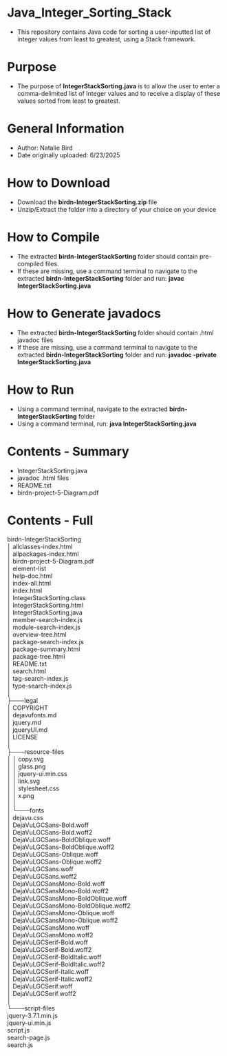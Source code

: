 # Java_Integer_Sorting_Stack
- This repository contains Java code for sorting a user-inputted list of integer values from least to greatest, using a Stack framework.

# Purpose
- The purpose of **IntegerStackSorting.java** is to allow the user to enter a comma-delimited list of Integer values and to receive a display of these values sorted from least to greatest.

# General Information
- Author: Natalie Bird
- Date originally uploaded: 6/23/2025

# How to Download
- Download the **birdn-IntegerStackSorting.zip** file
- Unzip/Extract the folder into a directory of your choice on your device

# How to Compile
- The extracted **birdn-IntegerStackSorting** folder should contain pre-compiled files.
- If these are missing, use a command terminal to navigate to the extracted **birdn-IntegerStackSorting** folder and run: **javac IntegerStackSorting.java**

# How to Generate javadocs
- The extracted **birdn-IntegerStackSorting** folder should contain .html javadoc files
- If these are missing, use a command terminal to navigate to the extracted **birdn-IntegerStackSorting** folder and run: **javadoc -private IntegerStackSorting.java**

# How to Run
- Using a command terminal, navigate to the extracted **birdn-IntegerStackSorting** folder
- Using a command terminal, run: **java IntegerStackSorting.java**

# Contents - Summary
- IntegerStackSorting.java    
- javadoc .html files
- README.txt
- birdn-project-5-Diagram.pdf

# Contents - Full

birdn-IntegerStackSorting
<br />│   allclasses-index.html
<br />│   allpackages-index.html
<br />│   birdn-project-5-Diagram.pdf
<br />│   element-list
<br />│   help-doc.html
<br />│   index-all.html
<br />│   index.html
<br />│   IntegerStackSorting.class
<br />│   IntegerStackSorting.html
<br />│   IntegerStackSorting.java
<br />│   member-search-index.js
<br />│   module-search-index.js
<br />│   overview-tree.html
<br />│   package-search-index.js
<br />│   package-summary.html
<br />│   package-tree.html
<br />│   README.txt
<br />│   search.html
<br />│   tag-search-index.js
<br />│   type-search-index.js
<br />│
<br />├───legal
<br />│       COPYRIGHT
<br />│       dejavufonts.md
<br />│       jquery.md
<br />│       jqueryUI.md
<br />│       LICENSE
<br />│
<br />├───resource-files
<br />│   │   copy.svg
<br />│   │   glass.png
<br />│   │   jquery-ui.min.css
<br />│   │   link.svg
<br />│   │   stylesheet.css
<br />│   │   x.png
<br />│   │
<br />│   └───fonts
<br />│           dejavu.css
<br />│           DejaVuLGCSans-Bold.woff
<br />│           DejaVuLGCSans-Bold.woff2
<br />│           DejaVuLGCSans-BoldOblique.woff
<br />│           DejaVuLGCSans-BoldOblique.woff2
<br />│           DejaVuLGCSans-Oblique.woff
<br />│           DejaVuLGCSans-Oblique.woff2
<br />│           DejaVuLGCSans.woff
<br />│           DejaVuLGCSans.woff2
<br />│           DejaVuLGCSansMono-Bold.woff
<br />│           DejaVuLGCSansMono-Bold.woff2
<br />│           DejaVuLGCSansMono-BoldOblique.woff
<br />│           DejaVuLGCSansMono-BoldOblique.woff2
<br />│           DejaVuLGCSansMono-Oblique.woff
<br />│           DejaVuLGCSansMono-Oblique.woff2
<br />│           DejaVuLGCSansMono.woff
<br />│           DejaVuLGCSansMono.woff2
<br />│           DejaVuLGCSerif-Bold.woff
<br />│           DejaVuLGCSerif-Bold.woff2
<br />│           DejaVuLGCSerif-BoldItalic.woff
<br />│           DejaVuLGCSerif-BoldItalic.woff2
<br />│           DejaVuLGCSerif-Italic.woff
<br />│           DejaVuLGCSerif-Italic.woff2
<br />│           DejaVuLGCSerif.woff
<br />│           DejaVuLGCSerif.woff2
<br />│
<br />└───script-files
<br />        jquery-3.7.1.min.js
<br />        jquery-ui.min.js
<br />        script.js
<br />        search-page.js
<br />        search.js
